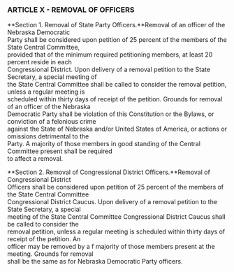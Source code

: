 ### ARTICLE X - REMOVAL OF OFFICERS

**Section 1. Removal of State Party Officers.**Removal of an officer of the Nebraska Democratic  
Party shall be considered upon petition of 25 percent of the members of the State Central Committee,  
provided that of the minimum required petitioning members, at least 20 percent reside in each  
Congressional District. Upon delivery of a removal petition to the State Secretary, a special meeting of  
the State Central Committee shall be called to consider the removal petition, unless a regular meeting is  
scheduled within thirty days of receipt of the petition. Grounds for removal of an officer of the Nebraska  
Democratic Party shall be violation of this Constitution or the Bylaws, or conviction of a felonious crime  
against the State of Nebraska and/or United States of America, or actions or omissions detrimental to the  
Party. A majority of those members in good standing of the Central Committee present shall be required  
to affect a removal.

**Section 2. Removal of Congressional District Officers.**Removal of Congressional District  
Officers shall be considered upon petition of 25 percent of the members of the State Central Committee  
Congressional District Caucus. Upon delivery of a removal petition to the State Secretary, a special  
meeting of the State Central Committee Congressional District Caucus shall be called to consider the  
removal petition, unless a regular meeting is scheduled within thirty days of receipt of the petition. An  
officer may be removed by a f majority of those members present at the meeting. Grounds for removal  
shall be the same as for Nebraska Democratic Party officers.

